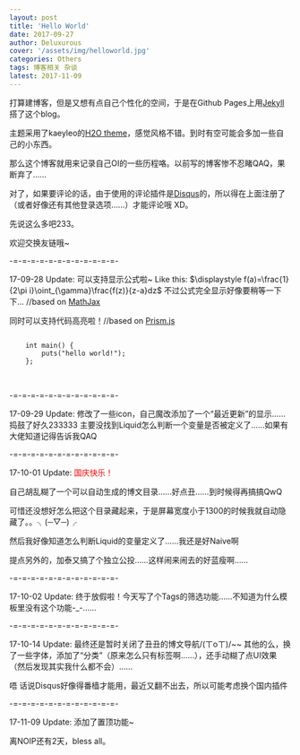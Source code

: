 ```yaml
---
layout: post
title: 'Hello World'
date: 2017-09-27
author: Deluxurous
cover: '/assets/img/helloworld.jpg'
categories: Others
tags: 博客相关 杂谈
latest: 2017-11-09
---
```


打算建博客，但是又想有点自己个性化的空间，于是在Github Pages上用[Jekyll](https://jekyllrb.com/)搭了这个blog。

主题采用了kaeyleo的[H2O theme](https://github.com/kaeyleo/jekyll-theme-H2O)，感觉风格不错。到时有空可能会多加一些自己的小东西。

那么这个博客就用来记录自己OI的一些历程咯。以前写的博客惨不忍睹QAQ，果断弃了……

对了，如果要评论的话，由于使用的评论插件是[Disqus](https://disqus.com/)的，所以得在上面注册了（或者好像还有其他登录选项……）才能评论哦 XD。

先说这么多吧233。

欢迎交换友链哦~

-=-=-=-=-=-=-=-=-=-=-=-=-

17-09-28 Update: 可以支持显示公式啦~ Like this: $\displaystyle f(a)=\frac{1}{2\pi i}\oint_{\gamma}\frac{f(z)}{z-a}dz$ 不过公式完全显示好像要稍等一下下... //based on [MathJax](https://www.mathjax.org/)

同时可以支持代码高亮啦！//based on [Prism.js](http://prismjs.com/)
<pre class="line-numbers"><code class="language-cpp">
	int main() {
		puts("hello world!");
	};
</code></pre>

<br>

-=-=-=-=-=-=-=-=-=-=-=-=-

17-09-29 Update: 修改了一些icon，自己魔改添加了一个“最近更新”的显示……捣鼓了好久233333  主要没找到Liquid怎么判断一个变量是否被定义了……如果有大佬知道记得告诉我QAQ

-=-=-=-=-=-=-=-=-=-=-=-=-

17-10-01 Update: <span style="color:red">国庆快乐！</span>

自己胡乱糊了一个可以自动生成的博文目录……好点丑……到时候得再搞搞QwQ

可惜还没想好怎么把这个目录藏起来，于是屏幕宽度小于1300的时候我就自动隐藏了。。╮(─▽─)╭

然后我好像知道怎么判断Liquid的变量定义了……我还是好Naive啊

提点另外的，加泰又搞了个独立公投……这样闹来闹去的好蓝瘦啊……

-=-=-=-=-=-=-=-=-=-=-=-=-

17-10-02 Update: 终于放假啦！今天写了个Tags的筛选功能……不知道为什么模板里没有这个功能\-\_\-……

-=-=-=-=-=-=-=-=-=-=-=-=-

17-10-14 Update: 最终还是暂时关闭了丑丑的博文导航/(ㄒoㄒ)/~~ 其他的么，换了一些字体，添加了“分类”（原来怎么只有标签啊……），还手动糊了点UI效果（然后发现其实我什么都不会）…… 

唔 话说Disqus好像得番樯才能用，最近又翻不出去，所以可能考虑换个国内插件

-=-=-=-=-=-=-=-=-=-=-=-=-

17-11-09 Update: 添加了置顶功能~

离NOIP还有2天，bless all。